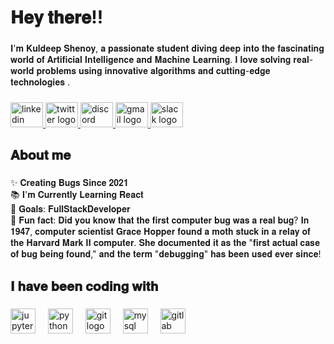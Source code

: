 <h1 align="left">𝐇𝐞𝐲 𝐭𝐡𝐞𝐫𝐞!!</h1>

###

<p align="left"> 𝐈'𝐦 𝐊𝐮𝐥𝐝𝐞𝐞𝐩 𝐒𝐡𝐞𝐧𝐨𝐲, 𝐚 𝐩𝐚𝐬𝐬𝐢𝐨𝐧𝐚𝐭𝐞 𝐬𝐭𝐮𝐝𝐞𝐧𝐭 𝐝𝐢𝐯𝐢𝐧𝐠 𝐝𝐞𝐞𝐩 𝐢𝐧𝐭𝐨 𝐭𝐡𝐞 𝐟𝐚𝐬𝐜𝐢𝐧𝐚𝐭𝐢𝐧𝐠 𝐰𝐨𝐫𝐥𝐝 𝐨𝐟 𝐀𝐫𝐭𝐢𝐟𝐢𝐜𝐢𝐚𝐥 𝐈𝐧𝐭𝐞𝐥𝐥𝐢𝐠𝐞𝐧𝐜𝐞 𝐚𝐧𝐝 𝐌𝐚𝐜𝐡𝐢𝐧𝐞 𝐋𝐞𝐚𝐫𝐧𝐢𝐧𝐠. 𝐈 𝐥𝐨𝐯𝐞 𝐬𝐨𝐥𝐯𝐢𝐧𝐠 𝐫𝐞𝐚𝐥-𝐰𝐨𝐫𝐥𝐝 𝐩𝐫𝐨𝐛𝐥𝐞𝐦𝐬 𝐮𝐬𝐢𝐧𝐠 𝐢𝐧𝐧𝐨𝐯𝐚𝐭𝐢𝐯𝐞 𝐚𝐥𝐠𝐨𝐫𝐢𝐭𝐡𝐦𝐬 𝐚𝐧𝐝 𝐜𝐮𝐭𝐭𝐢𝐧𝐠-𝐞𝐝𝐠𝐞 𝐭𝐞𝐜𝐡𝐧𝐨𝐥𝐨𝐠𝐢𝐞𝐬 .</p>

###

<div align="left">
  <a href="https://www.linkedin.com/in/h-kuldeep-shenoy/" target="_blank">
    <img src="https://raw.githubusercontent.com/maurodesouza/profile-readme-generator/master/src/assets/icons/social/linkedin/default.svg" width="52" height="40" alt="linkedin logo"  />
  </a>
  <a href="https://x.com/techie_shenoy" target="_blank">
    <img src="https://raw.githubusercontent.com/maurodesouza/profile-readme-generator/master/src/assets/icons/social/twitter/default.svg" width="52" height="40" alt="twitter logo"  />
  </a>
  <a href="https://discordapp.com/users/733704199736655962" target="_blank">
    <img src="https://raw.githubusercontent.com/maurodesouza/profile-readme-generator/master/src/assets/icons/social/discord/default.svg" width="52" height="40" alt="discord logo"  />
  </a>
  <a href="https://myaccount.google.com/u/1/?hl=en&utm_source=OGB&utm_medium=act&gar=WzEyMF0&pli=1" target="_blank">
    <img src="https://raw.githubusercontent.com/maurodesouza/profile-readme-generator/master/src/assets/icons/social/gmail/default.svg" width="52" height="40" alt="gmail logo"  />
  </a>
  <a href="https://app.slack.com/client/T060N3U8LRG/D063ZTUNDFE" target="_blank">
    <img src="https://raw.githubusercontent.com/maurodesouza/profile-readme-generator/master/src/assets/icons/social/slack/default.svg" width="52" height="40" alt="slack logo"  />
  </a>
</div>

###

<h2 align="left">𝐀𝐛𝐨𝐮𝐭 𝐦𝐞</h2>

###

<p align="left">✨ 𝐂𝐫𝐞𝐚𝐭𝐢𝐧𝐠 𝐁𝐮𝐠𝐬 𝐒𝐢𝐧𝐜𝐞 𝟐𝟎𝟐𝟏<br>📚 𝐈'𝐦 𝐂𝐮𝐫𝐫𝐞𝐧𝐭𝐥𝐲 𝐋𝐞𝐚𝐫𝐧𝐢𝐧𝐠 𝐑𝐞𝐚𝐜𝐭<br>🎯 𝐆𝐨𝐚𝐥𝐬: 𝐅𝐮𝐥𝐥𝐒𝐭𝐚𝐜𝐤𝐃𝐞𝐯𝐞𝐥𝐨𝐩𝐞𝐫<br>🎲 𝐅𝐮𝐧 𝐟𝐚𝐜𝐭: 𝐃𝐢𝐝 𝐲𝐨𝐮 𝐤𝐧𝐨𝐰 𝐭𝐡𝐚𝐭 𝐭𝐡𝐞 𝐟𝐢𝐫𝐬𝐭 𝐜𝐨𝐦𝐩𝐮𝐭𝐞𝐫 𝐛𝐮𝐠 𝐰𝐚𝐬 𝐚 𝐫𝐞𝐚𝐥 𝐛𝐮𝐠? 𝐈𝐧 𝟏𝟗𝟒𝟕, 𝐜𝐨𝐦𝐩𝐮𝐭𝐞𝐫 𝐬𝐜𝐢𝐞𝐧𝐭𝐢𝐬𝐭 𝐆𝐫𝐚𝐜𝐞 𝐇𝐨𝐩𝐩𝐞𝐫 𝐟𝐨𝐮𝐧𝐝 𝐚 𝐦𝐨𝐭𝐡 𝐬𝐭𝐮𝐜𝐤 𝐢𝐧 𝐚 𝐫𝐞𝐥𝐚𝐲 𝐨𝐟 𝐭𝐡𝐞 𝐇𝐚𝐫𝐯𝐚𝐫𝐝 𝐌𝐚𝐫𝐤 𝐈𝐈 𝐜𝐨𝐦𝐩𝐮𝐭𝐞𝐫. 𝐒𝐡𝐞 𝐝𝐨𝐜𝐮𝐦𝐞𝐧𝐭𝐞𝐝 𝐢𝐭 𝐚𝐬 𝐭𝐡𝐞 "𝐟𝐢𝐫𝐬𝐭 𝐚𝐜𝐭𝐮𝐚𝐥 𝐜𝐚𝐬𝐞 𝐨𝐟 𝐛𝐮𝐠 𝐛𝐞𝐢𝐧𝐠 𝐟𝐨𝐮𝐧𝐝," 𝐚𝐧𝐝 𝐭𝐡𝐞 𝐭𝐞𝐫𝐦 "𝐝𝐞𝐛𝐮𝐠𝐠𝐢𝐧𝐠" 𝐡𝐚𝐬 𝐛𝐞𝐞𝐧 𝐮𝐬𝐞𝐝 𝐞𝐯𝐞𝐫 𝐬𝐢𝐧𝐜𝐞!</p>

###

<h2 align="left">𝐈 𝐡𝐚𝐯𝐞 𝐛𝐞𝐞𝐧 𝐜𝐨𝐝𝐢𝐧𝐠 𝐰𝐢𝐭𝐡</h2>

###

<div align="left">
  <img src="https://cdn.jsdelivr.net/gh/devicons/devicon/icons/jupyter/jupyter-original-wordmark.svg" height="40" alt="jupyter logo"  />
  <img width="12" />
  <img src="https://cdn.jsdelivr.net/gh/devicons/devicon/icons/python/python-original.svg" height="40" alt="python logo"  />
  <img width="12" />
  <img src="https://skillicons.dev/icons?i=git" height="40" alt="git logo"  />
  <img width="12" />
  <img src="https://cdn.jsdelivr.net/gh/devicons/devicon/icons/mysql/mysql-original.svg" height="40" alt="mysql logo"  />
  <img width="12" />
  <img src="https://cdn.jsdelivr.net/gh/devicons/devicon/icons/gitlab/gitlab-original.svg" height="40" alt="gitlab logo"  />
</div>

###
